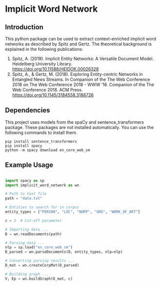 # Implicit Word Network

## Introduction
This python package can be used to extract context-enriched implicit word networks as described by Spitz and Gertz. The theoretical background is explained in the following publications:

   1. Spitz, A. (2019). Implicit Entity Networks: A Versatile Document Model. Heidelberg University Library. https://doi.org/10.11588/HEIDOK.00026328
   2. Spitz, A., & Gertz, M. (2018). Exploring Entity-centric Networks in Entangled News Streams. In Companion of the The Web Conference 2018 on The Web Conference 2018 - WWW ’18. Companion of the The Web Conference 2018. ACM Press. https://doi.org/10.1145/3184558.3188726

## Dependencies

This project uses models from the spaCy and sentence_transformers package. These packages are not installed automatically. You can use the following commands to install them.

```console
pip install sentence_transformers
pip install spacy
python -m spacy download en_core_web_sm
```

## Example Usage

```python

import spacy as sp
import implicit_word_network as wn

# Path to text file
path = "data.txt"

# Entities to search for in corpus
entity_types = ["PERSON", "LOC", "NORP", "ORG", "WORK_OF_ART"]

c = 2  # Cut-off parameter

# Importing data ...
D = wn.readDocuments(path)

# Parsing data ...
nlp = sp.load("en_core_web_sm")
D_parsed = wn.parseDocuments(D, entity_types, nlp=nlp)

# Converting parsing results ...
D_mat = wn.createCorpMat(D_parsed)

# Building graph ...
V, Ep = wn.buildGraph(D_mat, c)

```